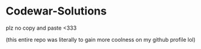 # Codewar-Solutions

plz no copy and paste <333

(this entire repo was literally to gain more coolness on my github profile lol)
